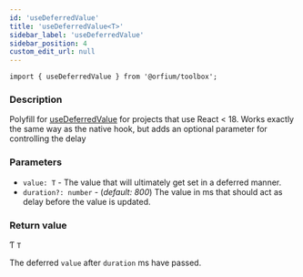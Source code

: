 ```yaml
---
id: 'useDeferredValue'
title: 'useDeferredValue<T>'
sidebar_label: 'useDeferredValue'
sidebar_position: 4
custom_edit_url: null
---
```


`import { useDeferredValue } from '@orfium/toolbox';`

### Description

Polyfill for [useDeferredValue](https://react.dev/reference/react/useDeferredValue) for projects that use React < 18. Works exactly the same
way as the native hook, but adds an optional parameter for controlling the delay

### Parameters

- `value: T` - The value that will ultimately get set in a deferred manner.
- `duration?: number` - (_default: 800_) The value in ms that should act as delay before the value is updated.

### Return value

Ƭ `T` 

The deferred `value` after `duration` ms have passed.
